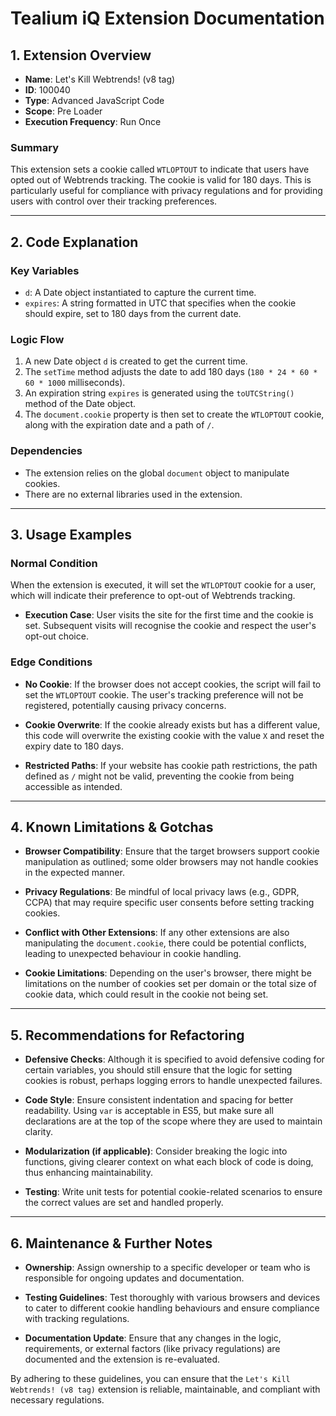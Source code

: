 # Tealium iQ Extension Documentation

## 1. Extension Overview

- **Name**: Let's Kill Webtrends! (v8 tag)
- **ID**: 100040
- **Type**: Advanced JavaScript Code
- **Scope**: Pre Loader
- **Execution Frequency**: Run Once

### Summary
This extension sets a cookie called `WTLOPTOUT` to indicate that users have opted out of Webtrends tracking. The cookie is valid for 180 days. This is particularly useful for compliance with privacy regulations and for providing users with control over their tracking preferences.

---

## 2. Code Explanation

### Key Variables
- `d`: A Date object instantiated to capture the current time.
- `expires`: A string formatted in UTC that specifies when the cookie should expire, set to 180 days from the current date.

### Logic Flow
1. A new Date object `d` is created to get the current time.
2. The `setTime` method adjusts the date to add 180 days (`180 * 24 * 60 * 60 * 1000` milliseconds).
3. An expiration string `expires` is generated using the `toUTCString()` method of the Date object.
4. The `document.cookie` property is then set to create the `WTLOPTOUT` cookie, along with the expiration date and a path of `/`.

### Dependencies
- The extension relies on the global `document` object to manipulate cookies.
- There are no external libraries used in the extension.

---

## 3. Usage Examples

### Normal Condition
When the extension is executed, it will set the `WTLOPTOUT` cookie for a user, which will indicate their preference to opt-out of Webtrends tracking.

- **Execution Case**: User visits the site for the first time and the cookie is set. Subsequent visits will recognise the cookie and respect the user's opt-out choice.

### Edge Conditions
- **No Cookie**: If the browser does not accept cookies, the script will fail to set the `WTLOPTOUT` cookie. The user's tracking preference will not be registered, potentially causing privacy concerns.

- **Cookie Overwrite**: If the cookie already exists but has a different value, this code will overwrite the existing cookie with the value `X` and reset the expiry date to 180 days.

- **Restricted Paths**: If your website has cookie path restrictions, the path defined as `/` might not be valid, preventing the cookie from being accessible as intended.

---

## 4. Known Limitations & Gotchas

- **Browser Compatibility**: Ensure that the target browsers support cookie manipulation as outlined; some older browsers may not handle cookies in the expected manner.
  
- **Privacy Regulations**: Be mindful of local privacy laws (e.g., GDPR, CCPA) that may require specific user consents before setting tracking cookies.

- **Conflict with Other Extensions**: If any other extensions are also manipulating the `document.cookie`, there could be potential conflicts, leading to unexpected behaviour in cookie handling.

- **Cookie Limitations**: Depending on the user's browser, there might be limitations on the number of cookies set per domain or the total size of cookie data, which could result in the cookie not being set.

---

## 5. Recommendations for Refactoring

- **Defensive Checks**: Although it is specified to avoid defensive coding for certain variables, you should still ensure that the logic for setting cookies is robust, perhaps logging errors to handle unexpected failures.

- **Code Style**: Ensure consistent indentation and spacing for better readability. Using `var` is acceptable in ES5, but make sure all declarations are at the top of the scope where they are used to maintain clarity.

- **Modularization (if applicable)**: Consider breaking the logic into functions, giving clearer context on what each block of code is doing, thus enhancing maintainability.

- **Testing**: Write unit tests for potential cookie-related scenarios to ensure the correct values are set and handled properly.

---

## 6. Maintenance & Further Notes

- **Ownership**: Assign ownership to a specific developer or team who is responsible for ongoing updates and documentation.

- **Testing Guidelines**: Test thoroughly with various browsers and devices to cater to different cookie handling behaviours and ensure compliance with tracking regulations.

- **Documentation Update**: Ensure that any changes in the logic, requirements, or external factors (like privacy regulations) are documented and the extension is re-evaluated.

By adhering to these guidelines, you can ensure that the `Let's Kill Webtrends! (v8 tag)` extension is reliable, maintainable, and compliant with necessary regulations.